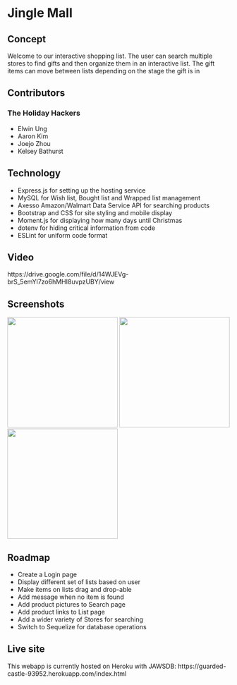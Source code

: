 # Jingle Mall

<h2>Concept</h2>
<p>Welcome to our interactive shopping list. The user can search multiple stores to find gifts and then organize them in an interactive list. The gift items can move between lists depending on the stage the gift is in</p>

<h2>Contributors</h2>
<h3>The Holiday Hackers</h3>
  <ul>
    <li>Elwin Ung</li>
    <li>Aaron Kim</li>
    <li>Joejo Zhou</li>
    <li>Kelsey Bathurst</li>
  </ul>

<h2>Technology</h2>
<ul>
  <li>Express.js for setting up the hosting service</li>
  <li>MySQL for Wish list, Bought list and Wrapped list management</li>
  <li>Axesso Amazon/Walmart Data Service API for searching products</li>
  <li>Bootstrap and CSS for site styling and mobile display</li>
  <li>Moment.js for displaying how many days until Christmas</li>
  <li>dotenv for hiding critical information from code</li>
  <li>ESLint for uniform code format</li>
</ul>
 
 <h2>Video</h2>
 <link>https://drive.google.com/file/d/14WJEVg-brS_5emYl7zo6hMHI8uvpzUBY/view</link>
 
<h2>Screenshots</h2>
<div float="right";>
  <img width="250" src="https://user-images.githubusercontent.com/70531552/98014588-d4c14500-1dc9-11eb-984a-db252e202c4e.png">
  <img width="250" src="https://user-images.githubusercontent.com/70531552/98014687-f4f10400-1dc9-11eb-91d1-a110fd9e970f.png">
  <img width="250" src="https://user-images.githubusercontent.com/70531552/98014756-076b3d80-1dca-11eb-895a-30529d0bd544.png">
</div>

<h2>Roadmap</h2>
<ul>
  <li>Create a Login page</li>
  <li>Display different set of lists based on user</li>
  <li>Make items on lists drag and drop-able</li>
  <li>Add message when no item is found</li>
  <li>Add product pictures to Search page</li>
  <li>Add product links to List page</li>
  <li>Add a wider variety of Stores for searching</li>
  <li>Switch to Sequelize for database operations</li>
</ul>

<h2>Live site</h2>
<p>This webapp is currently hosted on Heroku with JAWSDB: <link>https://guarded-castle-93952.herokuapp.com/index.html</linke></p>
